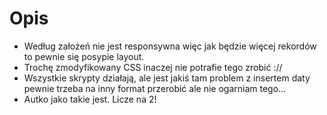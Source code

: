 # Opis
- Według założeń nie jest responsywna więc jak będzie więcej rekordów to pewnie się posypie layout.
- Trochę zmodyfikowany CSS inaczej nie potrafie tego zrobić ://
- Wszystkie skrypty działają, ale jest jakiś tam problem z insertem daty pewnie trzeba na inny format przerobić ale nie ogarniam tego...
- Autko jako takie jest. Licze na 2!
